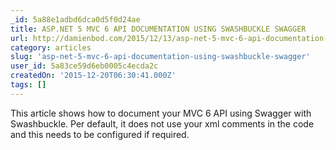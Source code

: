```yaml
---
_id: 5a88e1adbd6dca0d5f0d24ae
title: ASP.NET 5 MVC 6 API DOCUMENTATION USING SWASHBUCKLE SWAGGER
url: http://damienbod.com/2015/12/13/asp-net-5-mvc-6-api-documentation-using-swagger/
category: articles
slug: 'asp-net-5-mvc-6-api-documentation-using-swashbuckle-swagger'
user_id: 5a83ce59d6eb0005c4ecda2c
createdOn: '2015-12-20T06:30:41.000Z'
tags: []
---
```


This article shows how to document your MVC 6 API using Swagger with Swashbuckle. Per default, it does not use your xml comments in the code and this needs to be configured if required.
